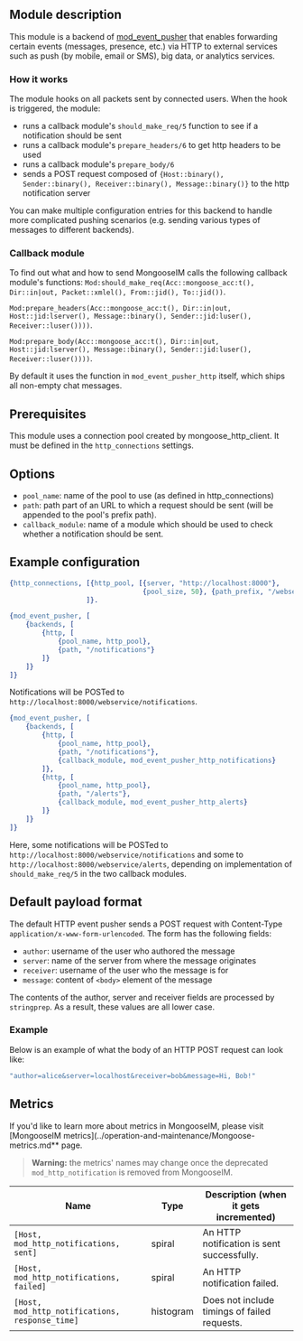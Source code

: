 ## Module description

This module is a backend of [mod_event_pusher] that enables forwarding certain events (messages, presence, etc.) via HTTP to external services such as push (by mobile, email or SMS), big data, or analytics services.

### How it works

The module hooks on all packets sent by connected users.
When the hook is triggered, the module:

* runs a callback module's `should_make_req/5` function to see if a notification should be sent
* runs a callback module's `prepare_headers/6` to get http headers to be used
* runs a callback module's `prepare_body/6`
* sends a POST request composed of `{Host::binary(), Sender::binary(), Receiver::binary(), Message::binary()}` to the http notification server

You can make multiple configuration entries for this backend to handle more complicated pushing scenarios (e.g. sending various types of messages to different backends).

### Callback module


To find out what and how to send MongooseIM calls the following callback module's functions:
`Mod:should_make_req(Acc::mongoose_acc:t(), Dir::in|out, Packet::xmlel(), From::jid(), To::jid())`.

`Mod:prepare_headers(Acc::mongoose_acc:t(), Dir::in|out, Host::jid:lserver(), Message::binary(), Sender::jid:luser(), Receiver::luser())))`.

`Mod:prepare_body(Acc::mongoose_acc:t(), Dir::in|out, Host::jid:lserver(), Message::binary(), Sender::jid:luser(), Receiver::luser())))`.

By default it uses the function in `mod_event_pusher_http` itself, which ships all non-empty chat messages.

## Prerequisites

This module uses a connection pool created by mongoose_http_client. It must be defined in the `http_connections` settings.

## Options

* `pool_name`: name of the pool to use (as defined in http_connections)
* `path`: path part of an URL to which a request should be sent (will be appended to the pool's prefix path).
* `callback_module`: name of a module which should be used to check whether a notification should be sent.

## Example configuration


```erlang
{http_connections, [{http_pool, [{server, "http://localhost:8000"},
                                 {pool_size, 50}, {path_prefix, "/webservice"}]}
                   ]}.

{mod_event_pusher, [
    {backends, [
        {http, [
            {pool_name, http_pool},
            {path, "/notifications"}
        ]}
    ]}
]}
```

Notifications will be POSTed to `http://localhost:8000/webservice/notifications`.

```erlang
{mod_event_pusher, [
    {backends, [
        {http, [
            {pool_name, http_pool},
            {path, "/notifications"},
            {callback_module, mod_event_pusher_http_notifications}
        ]},
        {http, [
            {pool_name, http_pool},
            {path, "/alerts"},
            {callback_module, mod_event_pusher_http_alerts}
        ]}
    ]}
]}
```

Here, some notifications will be POSTed to `http://localhost:8000/webservice/notifications` and some to `http://localhost:8000/webservice/alerts`, depending on implementation of `should_make_req/5` in the two callback modules.


## Default payload format
The default HTTP event pusher sends a POST request with Content-Type `application/x-www-form-urlencoded`. The form has the following fields:
* `author`: username of the user who authored the message
* `server`: name of the server from where the message originates
* `receiver`: username of the user who the message is for
* `message`: content of `<body>` element of the message

The contents of the author, server and receiver fields are processed by `stringprep`.
As a result, these values are all lower case.

### Example
Below is an example of what the body of an HTTP POST request can look like:
```bash
"author=alice&server=localhost&receiver=bob&message=Hi, Bob!"
```

## Metrics

If you'd like to learn more about metrics in MongooseIM, please visit [MongooseIM metrics](../operation-and-maintenance/Mongoose-metrics.md** page.

> **Warning:** the metrics' names may change once the deprecated `mod_http_notification` is removed from MongooseIM.

| Name | Type | Description (when it gets incremented) |
| ---- | ---- | -------------------------------------- |
| `[Host, mod_http_notifications, sent]` | spiral | An HTTP notification is sent successfully. |
| `[Host, mod_http_notifications, failed]` | spiral | An HTTP notification failed. |
| `[Host, mod_http_notifications, response_time]` | histogram | Does not include timings of failed requests. |

[mod_event_pusher]: ./mod_event_pusher.md

